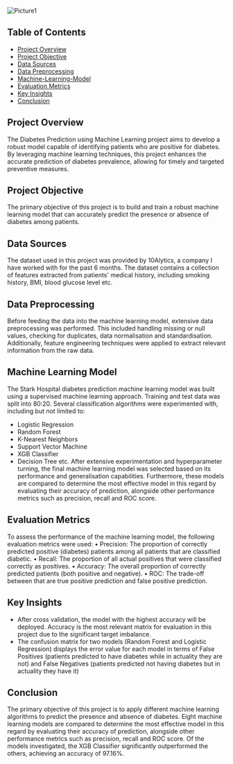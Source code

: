 ![Picture1](https://github.com/user-attachments/assets/1c3704d2-b170-4f2b-916f-484e43380a5f)

## Table of Contents
-	[Project Overview](#project-overview)
-	[Project Objective](#project-objective)
-	[Data Sources](#data-sources)
-	[Data Preprocessing](#data-preprocessing)
-	[Machine-Learning-Model](#machine-learning-model)
-	[Evaluation Metrics](#evaluation-metrics)
-	[Key Insights](#key-insights)
-	[Conclusion](#conclusion)
## Project Overview
The Diabetes Prediction using Machine Learning project aims to develop a robust model capable of identifying patients who are positive for diabetes. By leveraging machine learning techniques, this project enhances the accurate prediction of diabetes prevalence, allowing for timely and targeted preventive measures.
## Project Objective 
The primary objective of this project is to build and train a robust machine learning model that can accurately predict the presence or absence of diabetes among patients.
## Data Sources
The dataset used in this project was provided by 10Alytics, a company I have worked with for the past 6 months. The dataset contains a collection of features extracted from patients' medical history, including smoking history, BMI, blood glucose level etc.   
## Data Preprocessing
Before feeding the data into the machine learning model, extensive data preprocessing was performed. This included handling missing or null values, checking for duplicates, data normalisation and standardisation. Additionally, feature engineering techniques were applied to extract relevant information from the raw data.
## Machine Learning Model
The Stark Hospital diabetes prediction machine learning model was built using a supervised machine learning approach. Training and test data was split into 80:20. Several classification algorithms were experimented with, including but not limited to: 
-	Logistic Regression
-	Random Forest
-	K-Nearest Neighbors
-	Support Vector Machine
-	XGB Classifier
-	Decision Tree etc.
After extensive experimentation and hyperparameter turning, the final machine learning model was selected based on its performance and generalisation capabilities.
Furthermore, these models are compared to determine the most effective model in this regard by evaluating their accuracy of prediction, alongside other performance metrics such as precision, recall and ROC score.
## Evaluation Metrics
To assess the performance of the machine learning model, the following evaluation metrics were used:
•	Precision: The proportion of correctly predicted positive (diabetes) patients among all patients that are classified diabetic.
•	Recall: The proportion of all actual positives that were classified correctly as positives.
•	Accuracy: The overall proportion of correctly predicted patients (both positive and negative).
•	ROC: The trade-off between that are true positive prediction and false positive prediction. 
## Key Insights
-	After cross validation, the model with the highest accuracy will be deployed. Accuracy is the most relevant matrix for evaluation in this project due to the significant target imbalance.  
-	The confusion matrix for two models (Random Forest and Logistic Regression) displays the error value for each model in terms of False Positives (patients predicted to have diabetes while in actuality they are not) and False Negatives (patients predicted not having diabetes but in actuality they have it)
## Conclusion 
The primary objective of this project is to apply different machine learning algorithms to predict the presence and absence of diabetes. Eight machine learning models are compared to determine the most effective model in this regard by evaluating their accuracy of prediction, alongside other performance metrics such as precision, recall and ROC score. Of the models investigated, the XGB Classifier significantly outperformed the others, achieving an accuracy of 97.16%.
